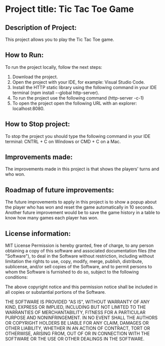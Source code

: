 # Project title: Tic Tac Toe Game

## Description of Project:
This project allows you to play the Tic Tac Toe game.

## How to Run:
To run the project locally, follow the next steps:
1. Download the project.
2. Open the project with your IDE, for example: Visual Studio Code.
3. Install the HTTP static library using the following command in your IDE terminal (npm install --global http-server).
4. To run the project use the following command (http-server -c-1)
5. To open the project open the following URL with an explorer: localhost:8080.

## How to Stop project:
To stop the project you should type the following command in your IDE terminal: CNTRL + C on Windows or CMD + C on a Mac.

## Improvements made:
The improvements made in this project is that shows the players' turns and who won.

## Roadmap of future improvements:
The future improvements to apply in this project is to show a popup about the player who has won and reset the game automatically in 10 seconds. Another future improvement would be to save the game history in a table to know how many games each player has won.

## License information:
MIT License
Permission is hereby granted, free of charge, to any person obtaining a copy of this software and associated documentation files (the "Software"), to deal in the Software without restriction, including without limitation the rights to use, copy, modify, merge, publish, distribute, sublicense, and/or sell copies of the Software, and to permit persons to whom the Software is furnished to do so, subject to the following conditions:

The above copyright notice and this permission notice shall be included in all copies or substantial portions of the Software.

THE SOFTWARE IS PROVIDED "AS IS", WITHOUT WARRANTY OF ANY KIND, EXPRESS OR IMPLIED, INCLUDING BUT NOT LIMITED TO THE WARRANTIES OF MERCHANTABILITY, FITNESS FOR A PARTICULAR PURPOSE AND NONINFRINGEMENT. IN NO EVENT SHALL THE AUTHORS OR COPYRIGHT HOLDERS BE LIABLE FOR ANY CLAIM, DAMAGES OR OTHER LIABILITY, WHETHER IN AN ACTION OF CONTRACT, TORT OR OTHERWISE, ARISING FROM, OUT OF OR IN CONNECTION WITH THE SOFTWARE OR THE USE OR OTHER DEALINGS IN THE SOFTWARE.